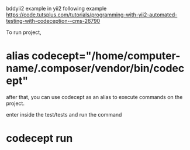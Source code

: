 bddyii2 example in yii2 following example https://code.tutsplus.com/tutorials/programming-with-yii2-automated-testing-with-codeception--cms-26790

To run project,
# alias codecept="/home/computer-name/.composer/vendor/bin/codecept"

after that, you can use codecept as an alias to execute commands on the project.

enter inside the test/tests and run the command

# codecept run


